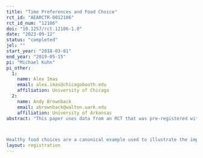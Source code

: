 ```yaml
---
title: "Time Preferences and Food Choice"
rct_id: "AEARCTR-0012106"
rct_id_num: "12106"
doi: "10.1257/rct.12106-1.0"
date: "2023-09-12"
status: "completed"
jel: ""
start_year: "2018-03-01"
end_year: "2019-05-15"
pi: "Michael Kuhn"
pi_other:
  1:
    name: Alex Imas
    email: alex.imas@chicagobooth.edu
    affiliation: University of Chicago
  2:
    name: Andy Brownback
    email: abrownback@walton.uark.edu
    affiliation: University of Arkansas
abstract: "This paper uses data from an RCT that was pre-registered with AsPredicted.org and published in ReStat.  Some parts of that pre-registration deal with analysis that didn't make it into that paper, but appear in a new paper that we intend to submit to AEA journals.  The relevant pre-registration remains the AsPredicted document from before the study was run.

Healthy food choices are a canonical example used to illustrate the importance of time preferences in behavioral economics.  However, the literature lacks a direct demonstration that they are well-predicted by incentivized time preference measures.  We offer direct evidence by combining a novel, two-question, incentivized time preference measurement with data from a field experiment that includes grocery purchases and consumption.  Our present-focus measure is highly predictive of food choice, capturing a number of behaviors consistent with self-control problems, which provides direct evidence for the common assumption that important aspects of nutrition are driven by time preferences."
layout: registration
---
```


